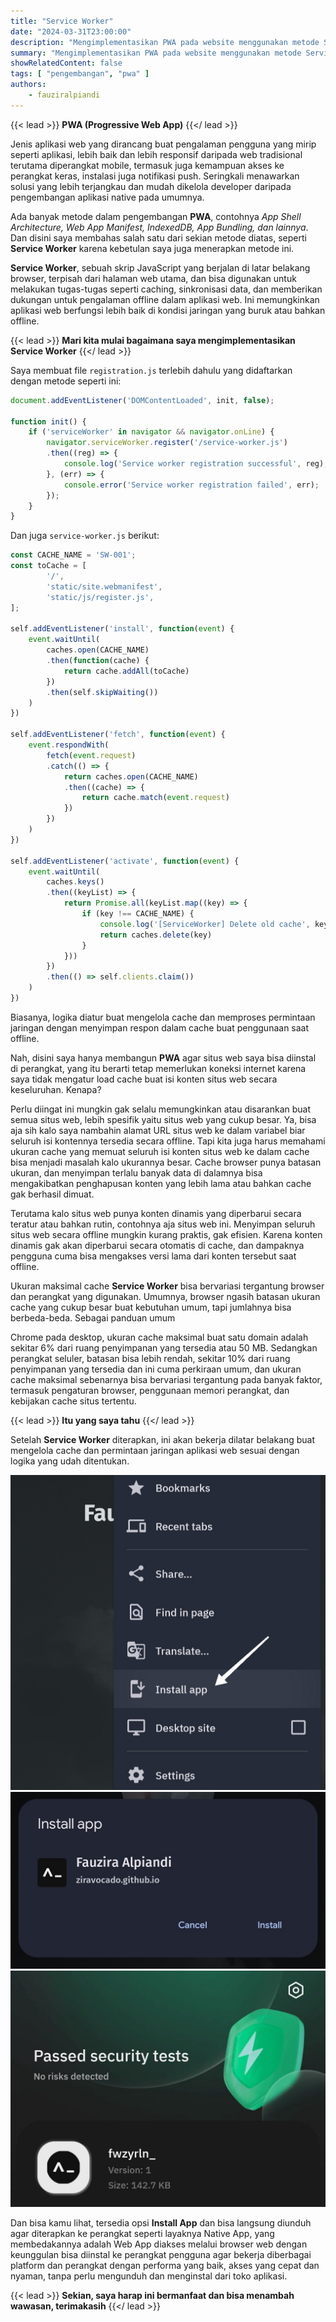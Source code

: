 ```yaml
---
title: "Service Worker"
date: "2024-03-31T23:00:00"
description: "Mengimplementasikan PWA pada website menggunakan metode Service Worker."
summary: "Mengimplementasikan PWA pada website menggunakan metode Service Worker."
showRelatedContent: false
tags: [ "pengembangan", "pwa" ]
authors:
    - fauziralpiandi
---
```


{{< lead >}}
**PWA (Progressive Web App)**
{{</ lead >}}

Jenis aplikasi web yang dirancang buat pengalaman pengguna yang mirip seperti aplikasi, lebih baik dan lebih responsif daripada web tradisional terutama diperangkat mobile, termasuk juga kemampuan akses ke perangkat keras, instalasi juga notifikasi push. Seringkali menawarkan solusi yang lebih terjangkau dan mudah dikelola developer daripada pengembangan aplikasi native pada umumnya.

Ada banyak metode dalam pengembangan **PWA**, contohnya *App Shell Architecture, Web App Manifest, IndexedDB, App Bundling, dan lainnya*. Dan disini saya membahas salah satu dari sekian metode diatas, seperti **Service Worker** karena kebetulan saya juga menerapkan metode ini.

**Service Worker**, sebuah skrip JavaScript yang berjalan di latar belakang browser, terpisah dari halaman web utama, dan bisa digunakan untuk melakukan tugas-tugas seperti caching, sinkronisasi data, dan memberikan dukungan untuk pengalaman offline dalam aplikasi web. Ini memungkinkan aplikasi web berfungsi lebih baik di kondisi jaringan yang buruk atau bahkan offline.

{{< lead >}}
**Mari kita mulai bagaimana saya mengimplementasikan Service Worker**
{{</ lead >}}

Saya membuat file `registration.js` terlebih dahulu yang didaftarkan dengan metode seperti ini:

```js
document.addEventListener('DOMContentLoaded', init, false);

function init() {
    if ('serviceWorker' in navigator && navigator.onLine) {
        navigator.serviceWorker.register('/service-worker.js')
        .then((reg) => {
            console.log('Service worker registration successful', reg);
        }, (err) => {
            console.error('Service worker registration failed', err);
        });
    }
}
```
Dan juga `service-worker.js` berikut:

```js
const CACHE_NAME = 'SW-001';
const toCache = [
        '/',
        'static/site.webmanifest',
        'static/js/register.js',
];

self.addEventListener('install', function(event) {
    event.waitUntil(
        caches.open(CACHE_NAME)
        .then(function(cache) {
            return cache.addAll(toCache)
        })
        .then(self.skipWaiting())
    )
})

self.addEventListener('fetch', function(event) {
    event.respondWith(
        fetch(event.request)
        .catch(() => {
            return caches.open(CACHE_NAME)
            .then((cache) => {
                return cache.match(event.request)
            })
        })
    )
})

self.addEventListener('activate', function(event) {
    event.waitUntil(
        caches.keys()
        .then((keyList) => {
            return Promise.all(keyList.map((key) => {
                if (key !== CACHE_NAME) {
                    console.log('[ServiceWorker] Delete old cache', key)
                    return caches.delete(key)
                }
            }))
        })
        .then(() => self.clients.claim())
    )
})
```

Biasanya, logika diatur buat mengelola cache dan memproses permintaan jaringan dengan menyimpan respon dalam cache buat penggunaan saat offline.

Nah, disini saya hanya membangun **PWA** agar situs web saya bisa diinstal di perangkat, yang itu berarti tetap memerlukan koneksi internet karena saya tidak mengatur load cache buat isi konten situs web secara keseluruhan. Kenapa?

Perlu diingat ini mungkin gak selalu memungkinkan atau disarankan buat semua situs web, lebih spesifik yaitu situs web yang cukup besar. Ya, bisa aja sih kalo saya nambahin alamat URL situs web ke dalam variabel biar seluruh isi kontennya tersedia secara offline. Tapi kita juga harus memahami ukuran cache yang memuat seluruh isi konten situs web ke dalam cache bisa menjadi masalah kalo ukurannya besar. Cache browser punya batasan ukuran, dan menyimpan terlalu banyak data di dalamnya bisa mengakibatkan penghapusan konten yang lebih lama atau bahkan cache gak berhasil dimuat.

Terutama kalo situs web punya konten dinamis yang diperbarui secara teratur atau bahkan rutin, contohnya aja situs web ini. Menyimpan seluruh situs web secara offline mungkin kurang praktis, gak efisien. Karena konten dinamis gak akan diperbarui secara otomatis di cache, dan dampaknya pengguna cuma bisa mengakses versi lama dari konten tersebut saat offline.

Ukuran maksimal cache **Service Worker** bisa bervariasi tergantung browser dan perangkat yang digunakan. Umumnya, browser ngasih batasan ukuran cache yang cukup besar buat kebutuhan umum, tapi jumlahnya bisa berbeda-beda. Sebagai panduan umum

Chrome pada desktop, ukuran cache maksimal buat satu domain adalah sekitar 6% dari ruang penyimpanan yang tersedia atau 50 MB. Sedangkan perangkat seluler, batasan bisa lebih rendah, sekitar 10% dari ruang penyimpanan yang tersedia dan ini cuma perkiraan umum, dan ukuran cache maksimal sebenarnya bisa bervariasi tergantung pada banyak faktor, termasuk pengaturan browser, penggunaan memori perangkat, dan kebijakan cache situs tertentu.

{{< lead >}}
**Itu yang saya tahu**
{{</ lead >}}

Setelah **Service Worker** diterapkan, ini akan bekerja dilatar belakang buat mengelola cache dan permintaan jaringan aplikasi web sesuai dengan logika yang udah ditentukan.

![ Screenshot 1 ]( ss1.jpg "Opsi (Install App)" )
![ Screenshot 2 ]( ss2.jpg "Install" )
![ Screenshot 2 ]( ss3.jpg "Proses instalasi selesai" )

Dan bisa kamu lihat, tersedia opsi **Install App** dan bisa langsung diunduh agar diterapkan ke perangkat seperti layaknya Native App, yang membedakannya adalah Web App diakses melalui browser web dengan keunggulan bisa diinstal ke perangkat pengguna agar bekerja diberbagai platform dan perangkat dengan performa yang baik, akses yang cepat dan nyaman, tanpa perlu mengunduh dan menginstal dari toko aplikasi.

{{< lead >}}
**Sekian, saya harap ini bermanfaat dan bisa menambah wawasan, terimakasih**
{{</ lead >}}
